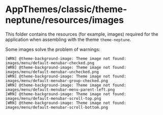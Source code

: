 # AppThemes/classic/theme-neptune/resources/images

This folder contains the resources (for example, images) required for the application 
when assembling with the theme `theme-neptune`.

Some images solve the problem of warnings:

```log
[WRN] @theme-background-image: Theme image not found: images/menu/default-menubar-checked.png
[WRN] @theme-background-image: Theme image not found: images/menu/default-menubar-unchecked.png
[WRN] @theme-background-image: Theme image not found: images/menu/default-menubar-group-checked.png
[WRN] @theme-background-image: Theme image not found: images/menu/default-menubar-menu-parent-left.png
[WRN] @theme-background-image: Theme image not found: images/menu/default-menubar-scroll-top.png
[WRN] @theme-background-image: Theme image not found: images/menu/default-menubar-scroll-bottom.png
```